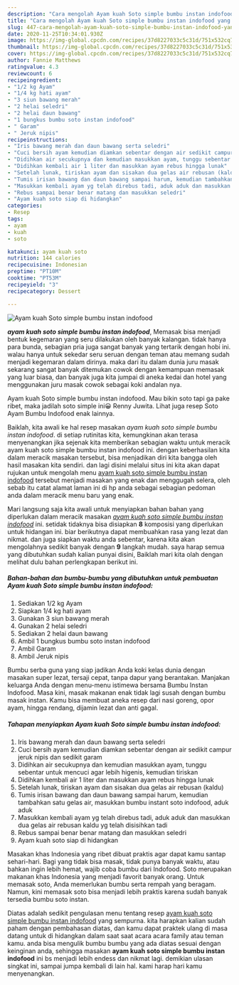 ```yaml
---
description: "Cara mengolah Ayam kuah Soto simple bumbu instan indofood yang Menggugah Selera"
title: "Cara mengolah Ayam kuah Soto simple bumbu instan indofood yang Menggugah Selera"
slug: 447-cara-mengolah-ayam-kuah-soto-simple-bumbu-instan-indofood-yang-menggugah-selera
date: 2020-11-25T10:34:01.930Z
image: https://img-global.cpcdn.com/recipes/37d8227033c5c31d/751x532cq70/ayam-kuah-soto-simple-bumbu-instan-indofood-foto-resep-utama.jpg
thumbnail: https://img-global.cpcdn.com/recipes/37d8227033c5c31d/751x532cq70/ayam-kuah-soto-simple-bumbu-instan-indofood-foto-resep-utama.jpg
cover: https://img-global.cpcdn.com/recipes/37d8227033c5c31d/751x532cq70/ayam-kuah-soto-simple-bumbu-instan-indofood-foto-resep-utama.jpg
author: Fannie Matthews
ratingvalue: 4.3
reviewcount: 6
recipeingredient:
- "1/2 kg Ayam"
- "1/4 kg hati ayam"
- "3 siun bawang merah"
- "2 helai seledri"
- "2 helai daun bawang"
- "1 bungkus bumbu soto instan indofood"
- " Garam"
- " Jeruk nipis"
recipeinstructions:
- "Iris bawang merah dan daun bawang serta seledri"
- "Cuci bersih ayam kemudian diamkan sebentar dengan air sedikit campur jeruk nipis dan sedikit garam"
- "Didihkan air secukupnya dan kemudian masukkan ayam, tunggu sebentar untuk mencuci agar lebih higenis, kemudian tiriskan"
- "Didihkan kembali air 1 liter dan masukkan ayam rebus hingga lunak"
- "Setelah lunak, tiriskan ayam dan sisakan dua gelas air rebusan (kaldu)"
- "Tumis irisan bawang dan daun bawang sampai harum, kemudian tambahkan satu gelas air, masukkan bumbu instant soto indofood, aduk aduk"
- "Masukkan kembali ayam yg telah direbus tadi, aduk aduk dan masukkan dua gelas air rebusan kaldu yg telah disisihkan tadi"
- "Rebus sampai benar benar matang dan masukkan seledri"
- "Ayam kuah soto siap di hidangkan"
categories:
- Resep
tags:
- ayam
- kuah
- soto

katakunci: ayam kuah soto 
nutrition: 144 calories
recipecuisine: Indonesian
preptime: "PT10M"
cooktime: "PT53M"
recipeyield: "3"
recipecategory: Dessert

---
```



![Ayam kuah Soto simple bumbu instan indofood](https://img-global.cpcdn.com/recipes/37d8227033c5c31d/751x532cq70/ayam-kuah-soto-simple-bumbu-instan-indofood-foto-resep-utama.jpg)

<b><i>ayam kuah soto simple bumbu instan indofood</i></b>, Memasak bisa menjadi bentuk kegemaran yang seru dilakukan oleh banyak kalangan. tidak hanya para bunda, sebagian pria juga sangat banyak yang tertarik dengan hobi ini. walau hanya untuk sekedar seru seruan dengan teman atau memang sudah menjadi kegemaran dalam dirinya. maka dari itu dalam dunia juru masak sekarang sangat banyak ditemukan cowok dengan kemampuan memasak yang luar biasa, dan banyak juga kita jumpai di aneka kedai dan hotel yang menggunakan juru masak cowok sebagai koki andalan nya.

Ayam kuah Soto simple bumbu instan indofood. Mau bikin soto tapi ga pake ribet, maka jadilah soto simple ini😀 Renny Juwita. Lihat juga resep Soto Ayam Bumbu Indofood enak lainnya.

Baiklah, kita awali ke hal resep masakan <i>ayam kuah soto simple bumbu instan indofood</i>. di setiap rutinitas kita, kemungkinan akan terasa menyenangkan jika sejenak kita memberikan sebagian waktu untuk meracik ayam kuah soto simple bumbu instan indofood ini. dengan keberhasilan kita dalam meracik masakan tersebut, bisa menjadikan diri kita bangga oleh hasil masakan kita sendiri. dan lagi disini melalui situs ini kita akan dapat rujukan untuk mengolah menu <u>ayam kuah soto simple bumbu instan indofood</u> tersebut menjadi masakan yang enak dan menggugah selera, oleh sebab itu catat alamat laman ini di hp anda sebagai sebagian pedoman anda dalam meracik menu baru yang enak.


Mari langsung saja kita awali untuk menyiapkan bahan bahan yang diperlukan dalam meracik masakan <u><i>ayam kuah soto simple bumbu instan indofood</i></u> ini. setidak tidaknya bisa disiapkan <b>8</b> komposisi yang diperlukan untuk hidangan ini. biar berikutnya dapat membuahkan rasa yang lezat dan nikmat. dan juga siapkan waktu anda sebentar, karena kita akan mengolahnya sedikit banyak dengan <b>9</b> langkah mudah. saya harap semua yang dibutuhkan sudah kalian punyai disini, Baiklah mari kita olah dengan melihat dulu bahan perlengkapan berikut ini.

<!--inarticleads1-->

##### Bahan-bahan dan bumbu-bumbu yang dibutuhkan untuk pembuatan Ayam kuah Soto simple bumbu instan indofood:

1. Sediakan 1/2 kg Ayam
1. Siapkan 1/4 kg hati ayam
1. Gunakan 3 siun bawang merah
1. Gunakan 2 helai seledri
1. Sediakan 2 helai daun bawang
1. Ambil 1 bungkus bumbu soto instan indofood
1. Ambil  Garam
1. Ambil  Jeruk nipis


Bumbu serba guna yang siap jadikan Anda koki kelas dunia dengan masakan super lezat, tersaji cepat, tanpa dapur yang berantakan. Manjakan keluarga Anda dengan menu-menu istimewa bersama Bumbu Instan Indofood. Masa kini, masak makanan enak tidak lagi susah dengan bumbu masak instan. Kamu bisa membuat aneka resep dari nasi goreng, opor ayam, hingga rendang, dijamin lezat dan anti gagal. 

<!--inarticleads2-->

##### Tahapan menyiapkan Ayam kuah Soto simple bumbu instan indofood:

1. Iris bawang merah dan daun bawang serta seledri
1. Cuci bersih ayam kemudian diamkan sebentar dengan air sedikit campur jeruk nipis dan sedikit garam
1. Didihkan air secukupnya dan kemudian masukkan ayam, tunggu sebentar untuk mencuci agar lebih higenis, kemudian tiriskan
1. Didihkan kembali air 1 liter dan masukkan ayam rebus hingga lunak
1. Setelah lunak, tiriskan ayam dan sisakan dua gelas air rebusan (kaldu)
1. Tumis irisan bawang dan daun bawang sampai harum, kemudian tambahkan satu gelas air, masukkan bumbu instant soto indofood, aduk aduk
1. Masukkan kembali ayam yg telah direbus tadi, aduk aduk dan masukkan dua gelas air rebusan kaldu yg telah disisihkan tadi
1. Rebus sampai benar benar matang dan masukkan seledri
1. Ayam kuah soto siap di hidangkan


Masakan khas Indonesia yang ribet dibuat praktis agar dapat kamu santap sehari-hari. Bagi yang tidak bisa masak, tidak punya banyak waktu, atau bahkan ingin lebih hemat, wajib coba bumbu dari Indofood. Soto merupakan makanan khas Indonesia yang menjadi favorit banyak orang. Untuk memasak soto, Anda memerlukan bumbu serta rempah yang beragam. Namun, kini memasak soto bisa menjadi lebih praktis karena sudah banyak tersedia bumbu soto instan. 

Diatas adalah sedikit pengulasan menu tentang resep <u>ayam kuah soto simple bumbu instan indofood</u> yang sempurna. kita harapkan kalian sudah paham dengan pembahasan diatas, dan kamu dapat praktek ulang di masa datang untuk di hidangkan dalam saat saat acara acara family atau teman kamu. anda bisa mengulik bumbu bumbu yang ada diatas sesuai dengan keinginan anda, sehingga masakan <b>ayam kuah soto simple bumbu instan indofood</b> ini bs menjadi lebih endess dan nikmat lagi. demikian ulasan singkat ini, sampai jumpa kembali di lain hal. kami harap hari kamu menyenangkan.
